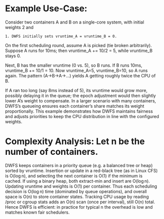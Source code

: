 # Example Use-Case: 

Consider two containers A and B on a single-core system, with initial weights 2 and 

`1. DWFS initially sets vruntime_A = vruntime_B = 0.`

On the first scheduling round, assume A is picked (tie broken arbitrarily). Suppose A runs for 10ms; then vruntime_A += 10/2 = 5, while vruntime_B stays 0. 

Next, B has the smaller vruntime (0 vs. 5), so B runs. If B runs 10ms, vruntime_B += 10/1 = 10. Now vruntime_A=5, vruntime_B=10, so A runs again. The pattern (A→B→A→…) yields A getting roughly twice the CPU of B. 

If A ran too long (say 8ms instead of 5), its vruntime would grow more, possibly delaying it in the queue; the epoch adjustment would then slightly lower A’s weight to compensate. In a larger scenario with many containers, DWFS’s queueing ensures each container’s share matches its weight proportionally. This example demonstrates how DWFS maintains fairness and adjusts priorities to keep the CPU distribution in line with the configured weights.

# Complexity Analysis: Let n be the number of containers. 

DWFS keeps containers in a priority queue (e.g. a balanced tree or heap) sorted by vruntime. Insertion or update in a red-black tree (as in Linux CFS) is O(log n), and selecting the next container is O(1) if the minimum is cached. If using a binary heap, both extract-min and insert are O(log n). Updating vruntime and weights is O(1) per container. Thus each scheduling decision is O(log n) time (dominated by queue operations), and overall space is O(n) to store container states. Tracking CPU usage by reading /proc or cgroup stats adds an O(n) scan (once per interval), still O(n) total. Hence DWFS is efficient: in practice for typical n the overhead is low and matches known fair schedulers. 